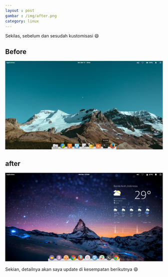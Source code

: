 ```yaml
---
layout : post
gambar : /img/after.png
category: linux
---
```

Sekilas, sebelum dan sesudah kustomisasi :smile:
## Before
 ![elementary-default](/img/elementary-default.png)

## after
![elementary-after](/img/after.png)

Sekian, detailnya akan saya update di kesempatan berikutnya :smile:

